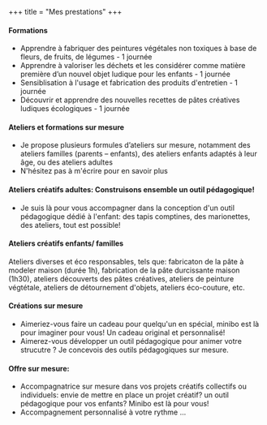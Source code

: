 +++
title = "Mes prestations"
+++

#### Formations

* Apprendre à fabriquer des peintures végétales non toxiques à base de fleurs, de fruits, de légumes - 1 journée
* Apprendre à valoriser les déchets et les considérer comme matière première d’un nouvel objet ludique pour les enfants - 1 journée
* Sensiblisation à l'usage et fabrication des produits d'entretien - 1 journée
* Découvrir et apprendre des nouvelles recettes de pâtes créatives ludiques écologiques - 1 journée

#### Ateliers et formations sur mesure

* Je propose plusieurs formules d’ateliers sur mesure, notamment des ateliers familles
(parents – enfants), des ateliers enfants adaptés à leur âge, ou des ateliers adultes
* N'hésitez pas à m'écrire pour en savoir plus


#### Ateliers créatifs adultes: Construisons ensemble un outil pédagogique!

* Je suis là pour vous accompagner dans la conception d'un outil pédagogique dédié à l'enfant: des tapis comptines, des marionettes, des ateliers, tout est possible! 

#### Ateliers créatifs enfants/ familles
Ateliers diverses et éco responsables, tels que: fabricaton de la pâte à modeler maison (durée 1h), fabrication de la pâte durcissante maison (1h30), ateliers découverts des pâtes créatives, ateliers de peinture végtétale, ateliers de détournement d'objets, ateliers éco-couture, etc.

#### Créations sur mesure

* Aimeriez-vous faire un cadeau pour quelqu'un en spécial, minibo est là pour imaginer pour vous! Un cadeau original et personnalisé!  
* Aimerez-vous développer un outil pédagogique pour animer votre strucutre ? Je concevois des outils pédagogiques sur mesure. 


#### Offre sur mesure: 

* Accompagnatrice sur mesure dans vos projets créatifs collectifs ou individuels: envie de mettre en place un projet créatif? un outil pédagogique pour vos enfants? Minibo est là pour vous! 
* Accompagnement personnalisé à votre rythme ...

